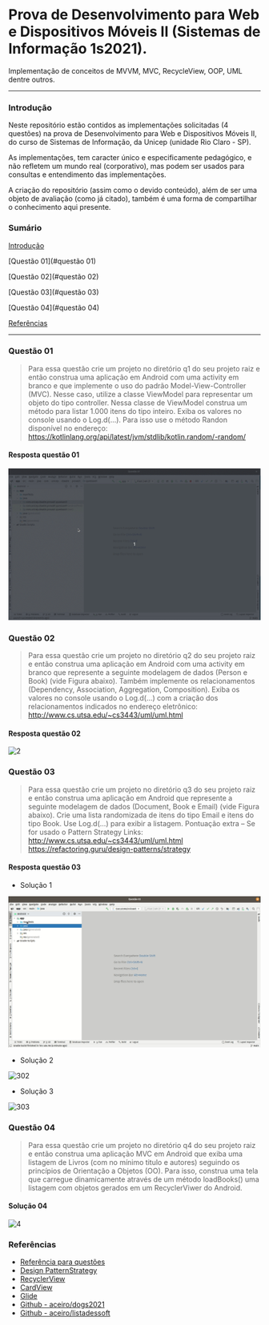 

# Prova de Desenvolvimento para Web e Dispositivos Móveis II (Sistemas de Informação 1s2021).

Implementação de conceitos de MVVM, MVC, RecycleView, OOP, UML dentre outros.

--------------------------------

### Introdução

Neste repositório estão contidos as implementações solicitadas (4 questões) na prova de Desenvolvimento para Web e Dispositivos Móveis II, do curso de Sistemas de Informação, da Unicep (unidade Rio Claro - SP).

As implementações, tem caracter único e especificamente pedagógico, e não refletem um mundo real (corporativo), mas podem ser usados para consultas e entendimento das implementações.

A criação do repositório (assim como o devido conteúdo), além de ser uma objeto de avaliação (como já citado), também é uma forma de compartilhar o conhecimento aqui presente.

### Sumário

[Introdução](#introdução)

[Questão 01](#questão 01)

[Questão 02](#questão 02)

[Questão 03](#questão 03)

[Questão 04](#questão 04)

[Referências](#referências)

----------------

### Questão 01

> Para essa questão crie um projeto no diretório q1 do seu projeto raiz e então construa uma aplicação em Android com uma activity em branco e que implemente o uso do padrão Model-View-Controller (MVC). Nesse caso, utilize a classe ViewModel para representar um objeto do tipo controller. Nessa classe de ViewModel construa um método para listar 1.000 itens do tipo inteiro. Exiba os valores no console usando o Log.d(...). Para isso use o método Randon disponível no endereço:
> https://kotlinlang.org/api/latest/jvm/stdlib/kotlin.random/-random/

#### Resposta questão 01

![1](./images/1.gif)



### Questão 02

> Para essa questão crie um projeto no diretório q2 do seu projeto raiz e então construa uma aplicação em Android com uma activity em branco que represente a seguinte modelagem de dados (Person e Book) (vide Figura abaixo). Também implemente os relacionamentos (Dependency, Association, Aggregation, Composition). Exiba os valores no console usando o Log.d(...) com a criação dos relacionamentos indicados no endereço eletrônico: 
> http://www.cs.utsa.edu/~cs3443/uml/uml.html

#### Resposta questão 02

![2](./images/2-all.gif)



### Questão 03

> Para essa questão crie um projeto no diretório q3 do seu projeto raiz e então construa uma aplicação em Android que represente a seguinte modelagem de dados (Document, Book e Email) (vide Figura abaixo). Crie uma lista randomizada de itens do tipo Email e itens do tipo Book. Use Log.d(...) para exibir a listagem. Pontuação extra – Se for usado o Pattern Strategy
> Links:
> http://www.cs.utsa.edu/~cs3443/uml/uml.html
> https://refactoring.guru/design-patterns/strategy

#### Resposta questão 03

- Solução 1

![301](./images/3-s1.gif)

- Solução 2

![302](./images/3-s2.gif)

- Solução 3

![303](./images/3-strategy.gif)



### Questão 04

> Para essa questão crie um projeto no diretório q4 do seu projeto raiz e então construa uma aplicação MVC em Android que exiba uma listagem de Livros (com no mínimo titulo e autores) seguindo os princípios de Orientação a Objetos (OO). Para isso, construa uma tela que carregue dinamicamente através de um método loadBooks() uma listagem com objetos gerados em um RecyclerViwer do Android.

#### Solução 04

![4](./images/4.gif)



### Referências

- [Referência para questões](http://www.cs.utsa.edu/~cs3443/uml/uml.html) 
- [Design PatternStrategy](https://refactoring.guru/design-patterns/strategy)
- [RecyclerView](https://developer.android.com/guide/topics/ui/layout/recyclerview?hl=pt-br)
- [CardView](https://developer.android.com/jetpack/androidx/releases/cardview)
- [Glide](https://bumptech.github.io/glide/doc/download-setup.html)
- [Github - aceiro/dogs2021](https://github.com/aceiro/dogs2021)
- [Github - aceiro/listadessoft](https://github.com/aceiro/listadessoft)

